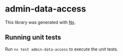 # admin-data-access

This library was generated with [Nx](https://nx.dev).

## Running unit tests

Run `nx test admin-data-access` to execute the unit tests.
